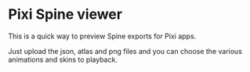 # Pixi Spine viewer

This is a quick way to preview Spine exports for Pixi apps.

Just upload the json, atlas and png files and you can choose the various animations and skins to playback.
